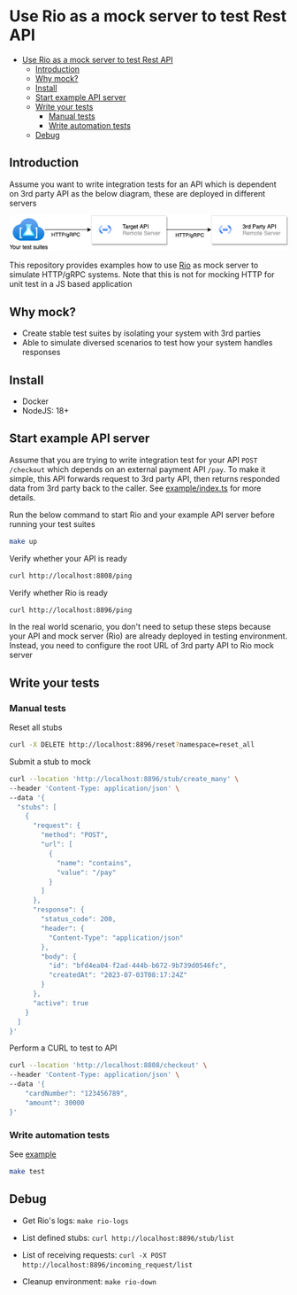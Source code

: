 # Use Rio as a mock server to test Rest API

- [Use Rio as a mock server to test Rest API](#use-rio-as-a-mock-server-to-test-rest-api)
  - [Introduction](#introduction)
  - [Why mock?](#why-mock)
  - [Install](#install)
  - [Start example API server](#start-example-api-server)
  - [Write your tests](#write-your-tests)
    - [Manual tests](#manual-tests)
    - [Write automation tests](#write-automation-tests)
  - [Debug](#debug)

## Introduction

Assume you want to write integration tests for an API which is dependent on 3rd party API as the below diagram, these are deployed in different servers

![Component](docs/component.png)

This repository provides examples how to use [Rio](https://github.com/hungdv136/rio) as mock server to simulate HTTP/gRPC systems. Note that this is not for mocking HTTP for unit test in a JS based application

## Why mock?

- Create stable test suites by isolating your system with 3rd parties
- Able to simulate diversed scenarios to test how your system handles responses

## Install

- Docker
- NodeJS: 18+

## Start example API server

Assume that you are trying to write integration test for your API `POST /checkout` which depends on an external payment API `/pay`. To make it simple, this API forwards request to 3rd party API, then returns responded data from 3rd party back to the caller. See [example/index.ts](src/server/index.ts) for more details. 

Run the below command to start Rio and your example API server before running your test suites

```bash
make up
```

Verify whether your API is ready 

```bash
curl http://localhost:8808/ping
```

Verify whether Rio is ready 

```bash
curl http://localhost:8896/ping
```

In the real world scenario, you don't need to setup these steps because your API and mock server (Rio) are already deployed in testing environment. Instead, you need to configure the root URL of 3rd party API to Rio mock server

## Write your tests

### Manual tests

Reset all stubs 

```bash
curl -X DELETE http://localhost:8896/reset?namespace=reset_all
```

Submit a stub to mock

```bash
curl --location 'http://localhost:8896/stub/create_many' \
--header 'Content-Type: application/json' \
--data '{
  "stubs": [
    {
      "request": {
        "method": "POST",
        "url": [
          {
            "name": "contains",
            "value": "/pay"
          }
        ]
      },
      "response": {
        "status_code": 200,
        "header": {
          "Content-Type": "application/json"
        },
        "body": {
          "id": "bfd4ea04-f2ad-444b-b672-9b739d0546fc",
          "createdAt": "2023-07-03T08:17:24Z"
        }
      },
      "active": true
    }
  ]
}'
```

Perform a CURL to test to API 

```bash
curl --location 'http://localhost:8808/checkout' \
--header 'Content-Type: application/json' \
--data '{
    "cardNumber": "123456789",
    "amount": 30000
}'
```

### Write automation tests

See [example](src/example/checkout.test.ts)

```bash
make test
```

## Debug

- Get Rio's logs: `make rio-logs`

- List defined stubs: `curl http://localhost:8896/stub/list`

- List of receiving requests: `curl -X POST http://localhost:8896/incoming_request/list`

- Cleanup environment: `make rio-down`

